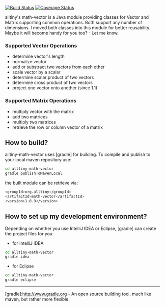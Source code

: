 [![Build Status](https://travis-ci.org/alltiny/alltiny-math-vector.svg?branch=master)](https://travis-ci.org/alltiny/alltiny-math-vector)
[![Coverage Status](https://coveralls.io/repos/github/alltiny/alltiny-math-vector/badge.svg?branch=master)](https://coveralls.io/github/alltiny/alltiny-math-vector?branch=master)

alltiny's math-vector is a Java module providing classes for Vector and Matrix supporting common operations. Both support any number of dimensions. I moved both classes into this module for better reusability. Maybe it will become handy for you too? - Let me know.

### Supported Vector Operations ###
- determine vector's length
- normalize vector
- add or substract two vectors from each other
- scale vector by a scalar
- determine scalar product of two vectors
- determine cross product of two vectors
- project one vector onto another (since 1.1)

### Supported Matrix Operations
- multiply vector with the matrix
- add two matrices
- multiply two matrices
- retrieve the row or column vector of a matrix

## How to build?
alltiny-math-vector uses [gradle] for building. To compile and publish to your local maven repository use:
```sh
cd alltiny-math-vector
gradle publishToMavenLocal
```
the built module can be retrieve via:
```sh
<groupId>org.alltiny</groupId>
<artifactId>math-vector</artifactId>
<version>1.0.0</version>
```

## How to set up my development environment?
Depending on whether you use IntelliJ IDEA or Eclipse, [gradle] can create the project files for you:
* for IntelliJ IDEA
```sh
cd alltiny-math-vector
gradle idea
```

* for Eclipse
```sh
cd alltiny-math-vector
gradle eclipse
```

---
[gradle]:http://www.gradle.org - An open source building tool, much like maven, but rather more flexible.
